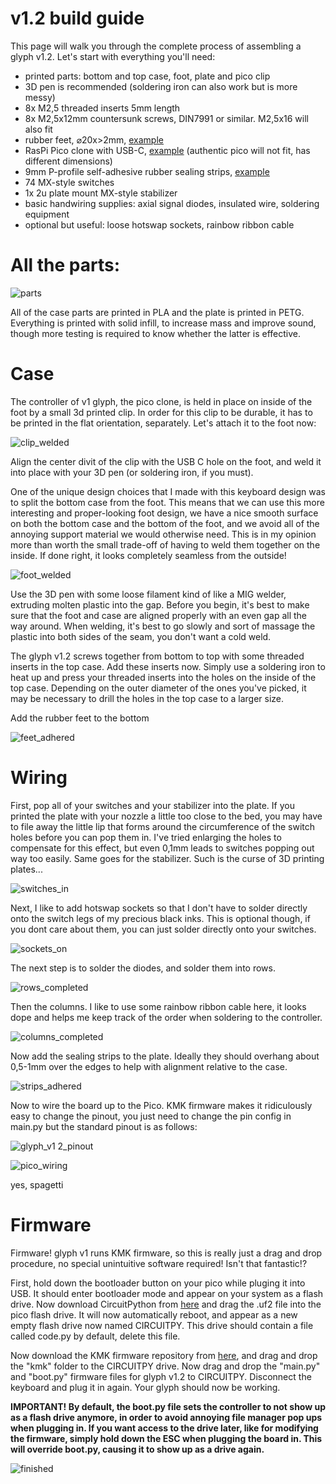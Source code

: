 # v1.2 build guide
This page will walk you through the complete process of assembling a glyph v1.2.
Let's start with everything you'll need:

- printed parts: bottom and top case, foot, plate and pico clip
- 3D pen is recommended (soldering iron can also work but is more messy)
- 8x M2,5 threaded inserts 5mm length
- 8x M2,5x12mm countersunk screws, DIN7991 or similar. M2,5x16 will also fit
- rubber feet, ⌀20x>2mm, [example](https://www.aliexpress.com/item/1005004003601545.html)
- RasPi Pico clone with USB-C, [example](https://www.aliexpress.com/item/1005003928558306.html) (authentic pico will not fit, has different dimensions)
- 9mm P-profile self-adhesive rubber sealing strips, [example](https://www.amazon.se/-/en/RUBBER-IDITATION-Profile-Adhesive-Sealing/dp/B00SM048D0)
- 74 MX-style switches
- 1x 2u plate mount MX-style stabilizer
- basic handwiring supplies: axial signal diodes, insulated wire, soldering equipment
- optional but useful: loose hotswap sockets, rainbow ribbon cable

# All the parts:
![parts](https://github.com/galile0-designs/glyphkbd/assets/134774462/1f5ba65c-c2f9-4773-a74f-6a45c9f9c4e4)

All of the case parts are printed in PLA and the plate is printed in PETG. Everything is printed with solid infill, to increase mass and improve sound, though more testing is required to know whether the latter is effective.

# Case
The controller of v1 glyph, the pico clone, is held in place on inside of the foot by a small 3d printed clip. In order for this clip to be durable, it has to be printed in the flat orientation, separately. Let's attach it to the foot now:

![clip_welded](https://github.com/galile0-designs/glyphkbd/assets/134774462/145010a3-818c-457e-8487-431ef72066fd)

Align the center divit of the clip with the USB C hole on the foot, and weld it into place with your 3D pen (or soldering iron, if you must).



One of the unique design choices that I made with this keyboard design was to split the bottom case from the foot. This means that we can use this more interesting and proper-looking foot design, we have a nice smooth surface on both the bottom case and the bottom of the foot, and we avoid all of the annoying support material we would otherwise need. This is in my opinion more than worth the small trade-off of having to weld them together on the inside. If done right, it looks completely seamless from the outside! 

![foot_welded](https://github.com/galile0-designs/glyphkbd/assets/134774462/9783d125-4a1c-4f56-9e96-d13fba07e498)

Use the 3D pen with some loose filament kind of like a MIG welder, extruding molten plastic into the gap. Before you begin, it's best to make sure that the foot and case are aligned properly with an even gap all the way around. When welding, it's best to go slowly and sort of massage the plastic into both sides of the seam, you don't want a cold weld.



The glyph v1.2 screws together from bottom to top with some threaded inserts in the top case. Add these inserts now. Simply use a soldering iron to heat up and press your threaded inserts into the holes on the inside of the top case. Depending on the outer diameter of the ones you've picked, it may be necessary to drill the holes in the top case to a larger size.



Add the rubber feet to the bottom

![feet_adhered](https://github.com/galile0-designs/glyphkbd/assets/134774462/9cad4d78-45d3-4589-bec1-b803a7300d4a)

# Wiring 
First, pop all of your switches and your stabilizer into the plate. If you printed the plate with your nozzle a little too close to the bed, you may have to file away the little lip that forms around the circumference of the switch holes before you can pop them in. I've tried enlarging the holes to compensate for this effect, but even 0,1mm leads to switches popping out way too easily. Same goes for the stabilizer. Such is the curse of 3D printing plates...

![switches_in](https://github.com/galile0-designs/glyphkbd/assets/134774462/e5993229-d74c-491e-bea8-0907ad7d95a2)

Next, I like to add hotswap sockets so that I don't have to solder directly onto the switch legs of my precious black inks. This is optional though, if you dont care about them, you can just solder directly onto your switches.

![sockets_on](https://github.com/galile0-designs/glyphkbd/assets/134774462/948ef6f0-7be7-4f35-891c-4a8f7515e28c)

The next step is to solder the diodes, and solder them into rows.

![rows_completed](https://github.com/galile0-designs/glyphkbd/assets/134774462/8e2c2750-43f3-49ba-b4a5-4e6ee692b2f2)

Then the columns. I like to use some rainbow ribbon cable here, it looks dope and helps me keep track of the order when soldering to the controller.

![columns_completed](https://github.com/galile0-designs/glyphkbd/assets/134774462/2098b3f1-3834-492f-930a-3c55f0d0364f)

Now add the sealing strips to the plate. Ideally they should overhang about 0,5-1mm over the edges to help with alignment relative to the case.

![strips_adhered](https://github.com/galile0-designs/glyphkbd/assets/134774462/32147a41-5950-4118-95ec-30a9972a23ad)

Now to wire the board up to the Pico. KMK firmware makes it ridiculously easy to change the pinout, you just need to change the pin config in main.py but the standard pinout is as follows:

![glyph_v1 2_pinout](https://github.com/galile0-designs/glyphkbd/assets/134774462/ad4818bf-c4a1-4647-be31-4a4d33ac558f)

![pico_wiring](https://github.com/galile0-designs/glyphkbd/assets/134774462/d0d3fe54-b48b-4c13-806d-c5207b46bd04)

yes, spagetti

# Firmware
Firmware! glyph v1 runs KMK firmware, so this is really just a drag and drop procedure, no special unintuitive software required! Isn't that fantastic!?

First, hold down the bootloader button on your pico while pluging it into USB. It should enter bootloader mode and appear on your system as a flash drive. Now download CircuitPython from [here](https://circuitpython.org/board/raspberry_pi_pico/) and drag the .uf2 file into the pico flash drive. It will now automatically reboot, and appear as a new empty flash drive now named CIRCUITPY. This drive should contain a file called code.py by default, delete this file.

Now download the KMK firmware repository from [here](https://github.com/KMKfw/kmk_firmware), and drag and drop the "kmk" folder to the CIRCUITPY drive. Now drag and drop the "main.py" and "boot.py" firmware files for glyph v1.2 to CIRCUITPY. Disconnect the keyboard and plug it in again. Your glyph should now be working. 

**IMPORTANT! By default, the boot.py file sets the controller to not show up as a flash drive anymore, in order to avoid annoying file manager pop ups when plugging in. If you want access to the drive later, like for modifying the firmware, simply hold down the ESC when plugging the board in. This will override boot.py, causing it to show up as a drive again.**

![finished](https://github.com/galile0-designs/glyphkbd/assets/134774462/5db017c6-4843-4f18-8793-8c491a67272c)
